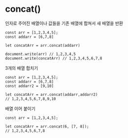 # concat\(\)

인자로 주어진 배열이나 값들을 기존 배열에 합쳐서 새 배열을 반환

```text
const arr = [1,2,3,4,5];
const addarr = [6,7,8]

let concatArr = arr.concat(addarr)

document.write(arr) // 1,2,3,4,5
document.write(concatArr) // 1,2,3,4,5,6,7,8
```

3개의 배열 합치기

```text
const arr = [1,2,3,4,5];
const addarr = [6,7,8]
const addarr2 = [9,10]

let concatArr = arr.concat(addarr,addarr2)
// 1,2,3,4,5,6,7,8,9,10
```

배열 이어 붙이기

```text
const arr = [1,2,3,4,5];

let concatArr = arr.concat(6, [7, 8]);
// 1,2,3,4,5,6,7,8
```

